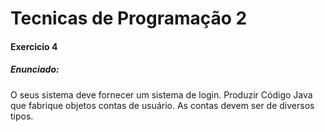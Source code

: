 # Tecnicas de Programação 2
#### Exercicio 4
##### Enunciado:

O seus sistema deve fornecer um sistema de login. Produzir Código Java que fabrique objetos contas de usuário. As contas devem ser de diversos tipos. 
